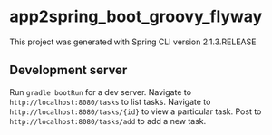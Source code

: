 # app2spring_boot_groovy_flyway


This project was generated with Spring CLI version 2.1.3.RELEASE

## Development server

Run `gradle bootRun` for a dev server.
Navigate to `http://localhost:8080/tasks` to list tasks.
Navigate to `http://localhost:8080/tasks/{id}` to view a particular task.
Post to `http://localhost:8080/tasks/add` to add a new task.
